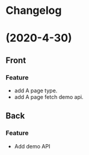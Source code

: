# Changelog

# (2020-4-30)

## Front
### Feature
- add A page type.
- add A page fetch demo api.

## Back
### Feature
- Add demo API